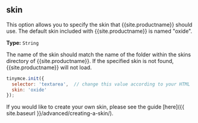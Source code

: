 ## skin

This option allows you to specify the skin that {{site.productname}} should use. The default skin included with {{site.productname}} is named "oxide".

**Type:** `String`

The name of the skin should match the name of the folder within the skins directory of {{site.productname}}. If the specified skin is not found, {{site.productname}} will not load.

```js
tinymce.init({
  selector: 'textarea',  // change this value according to your HTML
  skin: 'oxide'
});
```

If you would like to create your own skin, please see the guide [here]({{ site.baseurl }}/advanced/creating-a-skin/).
